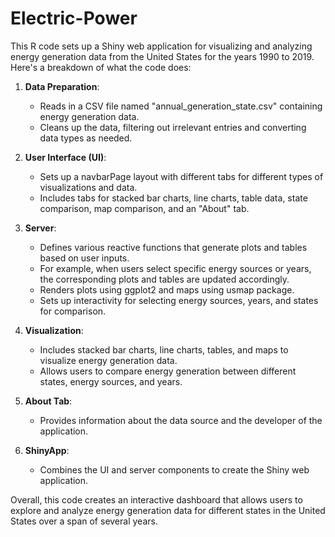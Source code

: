 # Electric-Power

This R code sets up a Shiny web application for visualizing and analyzing energy generation data from the United States for the years 1990 to 2019. Here's a breakdown of what the code does:

1. **Data Preparation**:
   - Reads in a CSV file named "annual_generation_state.csv" containing energy generation data.
   - Cleans up the data, filtering out irrelevant entries and converting data types as needed.

2. **User Interface (UI)**:
   - Sets up a navbarPage layout with different tabs for different types of visualizations and data.
   - Includes tabs for stacked bar charts, line charts, table data, state comparison, map comparison, and an "About" tab.

3. **Server**:
   - Defines various reactive functions that generate plots and tables based on user inputs.
   - For example, when users select specific energy sources or years, the corresponding plots and tables are updated accordingly.
   - Renders plots using ggplot2 and maps using usmap package.
   - Sets up interactivity for selecting energy sources, years, and states for comparison.

4. **Visualization**:
   - Includes stacked bar charts, line charts, tables, and maps to visualize energy generation data.
   - Allows users to compare energy generation between different states, energy sources, and years.

5. **About Tab**:
   - Provides information about the data source and the developer of the application.

6. **ShinyApp**:
   - Combines the UI and server components to create the Shiny web application.

Overall, this code creates an interactive dashboard that allows users to explore and analyze energy generation data for different states in the United States over a span of several years.
